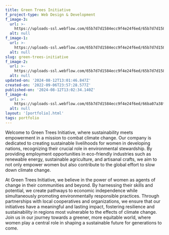 ```yaml
---
title: Green Trees Initiative
f_project-type: Web Design & Development
f_image-3:
  url: >-
    https://uploads-ssl.webflow.com/65b7d7d1584ecc9f4e24f6ed/65b7d7d1584ecc9f4e24f72e_portfolio%2012.avif
  alt: null
f_image-1:
  url: >-
    https://uploads-ssl.webflow.com/65b7d7d1584ecc9f4e24f6ed/65b7d7d1584ecc9f4e24f72c_portfolio%2010.avif
  alt: null
slug: green-trees-initiative
f_image-2:
  url: >-
    https://uploads-ssl.webflow.com/65b7d7d1584ecc9f4e24f6ed/65b7d7d1584ecc9f4e24f72d_portfolio%2011.avif
  alt: null
updated-on: '2024-08-12T13:01:46.847Z'
created-on: '2022-09-06T23:57:28.577Z'
published-on: '2024-08-12T13:02:34.140Z'
f_image-4:
  url: >-
    https://uploads-ssl.webflow.com/65b7d7d1584ecc9f4e24f6ed/66ba07a38feb8a3efe6aeff6_green-trees.avif
  alt: null
layout: '[portfolio].html'
tags: portfolio
---
```


Welcome to Green Trees Initiative, where sustainability meets empowerment in a mission to combat climate change. Our company is dedicated to creating sustainable livelihoods for women in developing nations, recognizing their crucial role in environmental stewardship. By providing employment opportunities in eco-friendly industries such as renewable energy, sustainable agriculture, and artisanal crafts, we aim to not only empower women but also contribute to the global effort to slow down climate change.

At Green Trees Initiative, we believe in the power of women as agents of change in their communities and beyond. By harnessing their skills and potential, we create pathways to economic independence while simultaneously promoting environmentally responsible practices. Through partnerships with local cooperatives and organizations, we ensure that our initiatives have a meaningful and lasting impact, fostering resilience and sustainability in regions most vulnerable to the effects of climate change. Join us in our journey towards a greener, more equitable world, where women play a central role in shaping a sustainable future for generations to come.

‍
